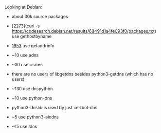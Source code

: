 Looking at Debian:

* about 30k source packages

* [2273](curl -s https://codesearch.debian.net/results/68491d1a4fe093f0/packages.txt) use gethostbyname
* [1953](https://codesearch.debian.net/results/efdda8e64d80b539/packages.txt) use getaddrinfo
* ~10 use adns
* ~30 use c-ares
* there are no users of libgetdns besides python3-getdns (which has no users)
* ~130 use dnspython
* ~10 use python-dns
* python3-dnslib is used by just certbot-dns
* ~5 use python3-aiodns
* ~15 use ldns
